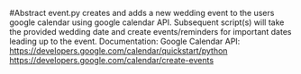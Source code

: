 #Abstract
event.py creates and adds a new wedding event to the users google calendar using google calendar API. Subsequent script(s) will take the provided wedding date and create events/reminders for important dates leading up to the event.
Documentation:
	Google Calendar API:
		https://developers.google.com/calendar/quickstart/python
		https://developers.google.com/calendar/create-events
